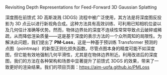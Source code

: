 Revisiting Depth Representations for Feed-Forward 3D Gaussian Splatting 


深度图在前馈式 3D 高斯泼溅 (3DGS) 流程中被广泛使用，其方法是将深度图反投影为 3D 点云以进行新视角合成。这种方法具有高效训练、可利用已知相机位姿以及几何估计准确等优势。然而，物体边界处的深度不连续性常常导致点云破碎或稀疏，从而降低渲染质量——这是基于深度的表示方法的一个众所周知的局限性。为解决此问题，我们提出了 **PM-Loss**，这是一种基于预训练 Transformer 预测的点图（pointmap）的新型正则化损失函数。尽管点图本身的精度可能不如深度图，但它能有效地强制几何平滑性，尤其是在物体边界附近。利用改进后的深度图，我们的方法在各种架构和场景中显著提升了前馈式 3DGS 的效果，带来了一致更好的渲染结果。我们的项目页面：<https://aim-uofa.github.io/PMLoss>    